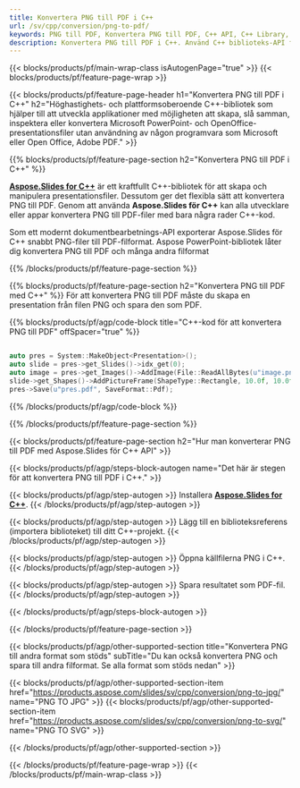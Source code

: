 ```yaml
---
title: Konvertera PNG till PDF i C++
url: /sv/cpp/conversion/png-to-pdf/
keywords: PNG till PDF, Konvertera PNG till PDF, C++ API, C++ Library, PNG, PDF
description: Konvertera PNG till PDF i C++. Använd C++ biblioteks-API för att konvertera PNG-filer till PDFs
---
```


{{< blocks/products/pf/main-wrap-class isAutogenPage="true" >}}
{{< blocks/products/pf/feature-page-wrap >}}

{{< blocks/products/pf/feature-page-header h1="Konvertera PNG till PDF i C++" h2="Höghastighets- och plattformsoberoende C++-bibliotek som hjälper till att utveckla applikationer med möjligheten att skapa, slå samman, inspektera eller konvertera Microsoft PowerPoint- och OpenOffice-presentationsfiler utan användning av någon programvara som Microsoft eller Open Office, Adobe PDF." >}}

{{% blocks/products/pf/feature-page-section h2="Konvertera PNG till PDF i C++" %}}

[**Aspose.Slides for C++**](https://products.aspose.com/slides/sv/cpp/) är ett kraftfullt C++-bibliotek för att skapa och manipulera presentationsfiler. Dessutom ger det flexibla sätt att konvertera PNG till PDF. Genom att använda **Aspose.Slides för C++** kan alla utvecklare eller appar konvertera PNG till PDF-filer med bara några rader C++-kod.

Som ett modernt dokumentbearbetnings-API exporterar Aspose.Slides för C++ snabbt PNG-filer till PDF-filformat. Aspose PowerPoint-bibliotek låter dig konvertera PNG till PDF och många andra filformat

{{% /blocks/products/pf/feature-page-section %}}

{{% blocks/products/pf/feature-page-section  h2="Konvertera PNG till PDF med C++" %}}
För att konvertera PNG till PDF måste du skapa en presentation från filen PNG och spara den som PDF.

{{% blocks/products/pf/agp/code-block title="C++-kod för att konvertera PNG till PDF" offSpacer="true" %}}

```cpp

auto pres = System::MakeObject<Presentation>();
auto slide = pres->get_Slides()->idx_get(0);
auto image = pres->get_Images()->AddImage(File::ReadAllBytes(u"image.png"));
slide->get_Shapes()->AddPictureFrame(ShapeType::Rectangle, 10.0f, 10.0f, 100.0f, 100.0f, image);
pres->Save(u"pres.pdf", SaveFormat::Pdf);

```


{{% /blocks/products/pf/agp/code-block %}}

{{% /blocks/products/pf/feature-page-section %}}

{{< blocks/products/pf/feature-page-section  h2="Hur man konverterar PNG till PDF med Aspose.Slides för C++ API" >}}

{{< blocks/products/pf/agp/steps-block-autogen name="Det här är stegen för att konvertera PNG till PDF i C++." >}}

{{< blocks/products/pf/agp/step-autogen >}}
Installera [**Aspose.Slides for C++**](https://products.aspose.com/slides/sv/cpp/).
{{< /blocks/products/pf/agp/step-autogen >}}

{{< blocks/products/pf/agp/step-autogen >}}
Lägg till en biblioteksreferens (importera biblioteket) till ditt C++-projekt.
{{< /blocks/products/pf/agp/step-autogen >}}

{{< blocks/products/pf/agp/step-autogen >}}
Öppna källfilerna PNG i C++.
{{< /blocks/products/pf/agp/step-autogen >}}

{{< blocks/products/pf/agp/step-autogen >}}
Spara resultatet som PDF-fil.
{{< /blocks/products/pf/agp/step-autogen >}}

{{< /blocks/products/pf/agp/steps-block-autogen >}}

{{< /blocks/products/pf/feature-page-section >}}

{{< blocks/products/pf/agp/other-supported-section title="Konvertera PNG till andra format som stöds" subTitle="Du kan också konvertera PNG och spara till andra filformat. Se alla format som stöds nedan" >}}

{{< blocks/products/pf/agp/other-supported-section-item href="https://products.aspose.com/slides/sv/cpp/conversion/png-to-jpg/" name="PNG TO JPG" >}}
{{< blocks/products/pf/agp/other-supported-section-item href="https://products.aspose.com/slides/sv/cpp/conversion/png-to-svg/" name="PNG TO SVG" >}}


{{< /blocks/products/pf/agp/other-supported-section >}}

{{< /blocks/products/pf/feature-page-wrap >}}
{{< /blocks/products/pf/main-wrap-class >}}